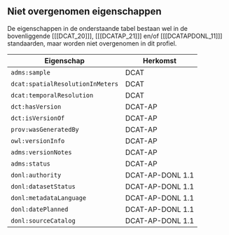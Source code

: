 ## Niet overgenomen eigenschappen

De eigenschappen in de onderstaande tabel bestaan wel in de bovenliggende [[[DCAT_20]]], [[[DCATAP_21]]] en/of 
[[[DCATAPDONL_11]]] standaarden, maar worden niet overgenomen in dit profiel.

| Eigenschap                       | Herkomst         |
|----------------------------------|------------------|
| `adms:sample`                    | DCAT             |
| `dcat:spatialResolutionInMeters` | DCAT             |
| `dcat:temporalResolution`        | DCAT             |
| `dct:hasVersion`                 | DCAT-AP          |
| `dct:isVersionOf`                | DCAT-AP          |
| `prov:wasGeneratedBy`            | DCAT-AP          |
| `owl:versionInfo`                | DCAT-AP          |
| `adms:versionNotes`              | DCAT-AP          |
| `adms:status`                    | DCAT-AP          |
| `donl:authority`                 | DCAT-AP-DONL 1.1 |
| `donl:datasetStatus`             | DCAT-AP-DONL 1.1 |
| `donl:metadataLanguage`          | DCAT-AP-DONL 1.1 |
| `donl:datePlanned`               | DCAT-AP-DONL 1.1 |
| `donl:sourceCatalog`             | DCAT-AP-DONL 1.1 |
